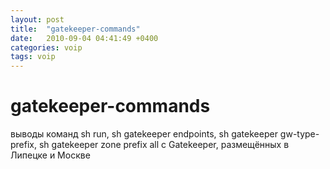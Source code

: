 ```yaml
---
layout: post
title:  "gatekeeper-commands"
date:   2010-09-04 04:41:49 +0400
categories: voip
tags: voip
---
```


# gatekeeper-commands
выводы команд sh run, sh gatekeeper endpoints, sh gatekeeper gw-type-prefix, sh gatekeeper zone prefix all с Gatekeeper, размещённых в Липецке и Москве
